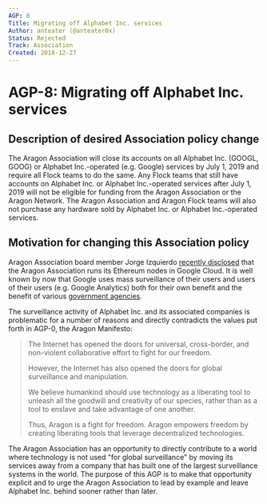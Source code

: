 ```yaml
---
AGP: 8
Title: Migrating off Alphabet Inc. services
Author: anteater (@anteater0x)
Status: Rejected
Track: Association
Created: 2018-12-27
---
```


# AGP-8: Migrating off Alphabet Inc. services

## Description of desired Association policy change

The Aragon Association will close its accounts on all Alphabet Inc. (GOOGL, GOOG) or Alphabet Inc.-operated (e.g. Google) services by July 1, 2019 and require all Flock teams to do the same. Any Flock teams that still have accounts on Alphabet Inc. or Alphabet Inc.-operated services after July 1, 2019 will not be eligible for funding from the Aragon Association or the Aragon Network. The Aragon Association and Aragon Flock teams will also not purchase any hardware sold by Alphabet Inc. or Alphabet Inc.-operated services.

## Motivation for changing this Association policy

Aragon Association board member Jorge Izquierdo [recently disclosed](https://twitter.com/izqui9/status/1070222890321281024) that the Aragon Association runs its Ethereum nodes in Google Cloud. It is well known by now that Google uses mass surveillance of their users and users of their users (e.g. Google Analytics) both for their own benefit and the benefit of various [government agencies](https://www.washingtonpost.com/world/national-security/nsa-infiltrates-links-to-yahoo-google-data-centers-worldwide-snowden-documents-say/2013/10/30/e51d661e-4166-11e3-8b74-d89d714ca4dd_story.html). 

The surveillance activity of Alphabet Inc. and its associated companies is problematic for a number of reasons and directly contradicts the values put forth in AGP-0, the Aragon Manifesto:

> The Internet has opened the doors for universal, cross-border, and non-violent collaborative effort to fight for our freedom.
> 
> However, the Internet has also opened the doors for global surveillance and manipulation.
> 
> We believe humankind should use technology as a liberating tool to unleash all the goodwill and creativity of our species, rather than as a tool to enslave and take advantage of one another.
> 
> Thus, Aragon is a fight for freedom. Aragon empowers freedom by creating liberating tools that leverage decentralized technologies.

The Aragon Association has an opportunity to directly contribute to a world where technology is not used "for global surveillance" by moving its services away from a company that has built one of the largest surveillance systems in the world. The purpose of this AGP is to make that opportunity explicit and to urge the Aragon Association to lead by example and leave Alphabet Inc. behind sooner rather than later.
